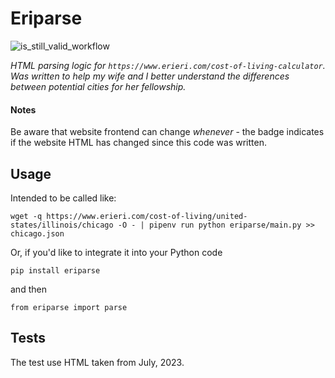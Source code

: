 
# Eriparse
![is_still_valid_workflow](https://github.com/ncgl-git/eriparse/actions/workflows/is_still_valid.yaml/badge.svg)

*HTML parsing logic for `https://www.erieri.com/cost-of-living-calculator`. Was written to help my wife and I better understand the differences between potential cities for her fellowship.*


#### Notes
Be aware that website frontend can change _whenever_ - the badge indicates if the website HTML has changed since this code was written.


## Usage

Intended to be called like: 
```
wget -q https://www.erieri.com/cost-of-living/united-states/illinois/chicago -O - | pipenv run python eriparse/main.py >> chicago.json
```

Or, if you'd like to integrate it into your Python code 

`pip install eriparse`

and then

`from eriparse import parse`

## Tests
The test use HTML taken from July, 2023.